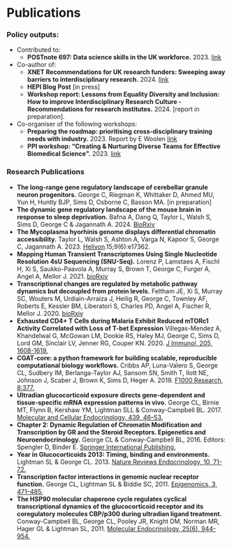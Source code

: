 # Publications

### Policy outputs: 

- Contributed to:
  - **POSTnote 697: Data science skills in the UK workforce.** 2023. [link](https://doi.org/10.58248/PN697)
- Co-author of: 
  - **XNET Recommendations for UK research funders: Sweeping away barriers to interdisciplinary research.** 2024. [link]( https://x-net.bio/report)
  - **HEPI Blog Post** [in press] 
  - **Workshop report: Lessons from Equality Diversity and Inclusion: How to improve Interdisciplinary Research Culture - Recommendations for research institutes.** 2024. [report in preparation].
- Co-organiser of the following workshops: 
  - **Preparing the roadmap: prioritising cross-disciplinary training needs with industry.** 2023. Report by E Woolen [link](http://dx.doi.org/10.7488/era/3312)
  - **PPI workshop: “Creating & Nurturing Diverse Teams for Effective Biomedical Science".** 2023. [link](https://x-net.bio/workshops/ppi-workshop-creating-nurturing-diverse-teams-effective-biomedical-science)

### Research Publications

- **The long-range gene regulatory landscape of cerebellar granule neuron progenitors.**
  George C, Riegman K, Whittaker D, Ahmed MU, Yun H, Huntly BJP, Sims D, Osborne C,  Basson MA. [in preparation]
- **The dynamic gene regulatory landscape of the mouse brain in response to sleep deprivation.**
  Bafna A,  Dang Q, Taylor L, Walsh S, Sims D, George C & Jagannath A. 2024. [BioRxiv](https://doi.org/10.1101/2024.07.04.602083)
- **The Mycoplasma hyorhinis genome displays differential chromatin accessibility.**
  Taylor L, Walsh S, Ashton A, Varga N, Kapoor S, George C, Jagannath A. 2023. [Heliyon](https://doi.org/10.1016/j.heliyon.2023.e17362).15;9(6):e17362.
- **Mapping Human Transient Transcriptomes Using Single Nucleotide Resolution 4sU Sequencing (SNU-Seq).**
  Lorenz P, Lamstaes A, Fischl H, Xi S, Saukko-Paavola A, Murray S, Brown T, George C, Furger A, Angel A, Mellor J. 2021. [bioRxiv](https://doi.org/10.1101/2021.07.14.452379)
- **Transcriptional changes are regulated by metabolic pathway dynamics but decoupled from protein levels.**
  Feltham JE, Xi S, Murray SC, Wouters M, Urdiain-Arraiza J, Heilig R, George C, Townley AF, Roberts E, Kessler BM, Liberatori S, Charles PD, Angel A, Fischer R, Mellor J. 2020. [bioRxiv](https://doi.org/10.1101/833921)
- **Exhausted CD4+ T Cells during Malaria Exhibit Reduced mTORc1 Activity Correlated with Loss of T-bet Expression**
  Villegas-Mendez A, Khandelwal G, McGowan LM, Dookie RS, Haley MJ, George C, Sims D, Lord GM, Sinclair LV, Jenner RG, Couper KN. 2020. [J Immunol, 205, 1608-1619.](https://doi.org/10.4049/jimmunol.2000450)
- **CGAT-core: a python framework for building scalable, reproducible computational biology workflows.**
  Cribbs AP, Luna-Valero S, George CL, Sudbery IM, Berlanga-Taylor AJ, Sansom SN, Smith T, Ilott NE, Johnson J, Scaber J, Brown K, Sims D, Heger A. 2019.  [F1000 Research, 8:377.](https://doi.org/10.12688/f1000research.18674.2)
- **Ultradian glucocorticoid exposure directs gene-dependent and tissue-specific mRNA expression patterns in vivo.**
  George CL, Birnie MT, Flynn B, Kershaw YM,  Lightman SLL & Conway-Campbell BL. 2017.  [Molecular and Cellular Endocrinology, 439, 46–53.](https://doi.org/10.1016/j.mce.2016.10.019)
- **Chapter 2: Dynamic Regulation of Chromatin Modification and Transcription by GR and the Steroid Receptors. Epigenetics and Neuroendocrinology.**
  George CL & Conway-Campbell BL, 2016. Editors: Spengler D, Binder E. [Springer International Publishing.](https://doi.org/10.1007/978-3-319-24493-8_2)
- **Year in Glucocorticoids 2013: Timing, binding and environments.**
  Lightman SL & George CL. 2013.  [Nature Reviews Endocrinology, 10, 71-72.](https://doi.org/10.1038/nrendo.2013.257)
- **Transcription factor interactions in genomic nuclear receptor function.**
  George CL, Lightman SL & Biddie SC, 2011.  [Epigenomics, 3, 471–485.](https://doi.org/10.2217/epi.11.66)
- **The HSP90 molecular chaperone cycle regulates cyclical transcriptional dynamics of the glucocorticoid receptor and its coregulatory molecules CBP/p300 during ultradian ligand treatment.**
  Conway-Campbell BL, George CL, Pooley JR, Knight DM, Norman MR, Hager GL & Lightman SL, 2011. [Molecular Endocrinology, 25(6), 944-954.](https://doi.org/10.1210/me.2010-0073)
